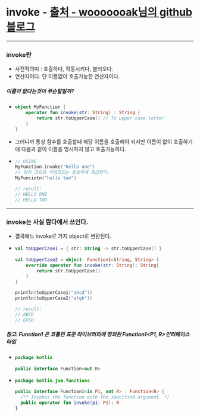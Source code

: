 # invoke - [출처 - wooooooak님의 github 블로그](https://wooooooak.github.io/kotlin/2019/03/21/kotlin_invoke/)
---
### invoke란
* 사전적의미 : 호출하다, 작동시키다, 불러오다.
* 연산자이다. 단 이름없이 호출가능한 연산자이다.
##### 이름이 없다는것이 무슨말일까?
* ```kotlin
  object MyFunction {
      operator fun invoke(str: String) : String { 
          return str.toUpperCase() // To upper case letter
      }
  }
* 그러니까 통상 함수를 호출할때 해당 이름을 호출해야 되지만 이름이 없이 호출하기에 다음과 같이 이름을 명시하지 않고 호출가능하다.
* ```kotlin
  // USING
  MyFunction.invoke("hello one")
  // 위의 코드와 아래코드는 동일하게 취급된다.
  MyFunciotn("hello two")
  
  // result:
  // HELLO ONE
  // HELLO TWO
---
### invoke는 사실 람다에서 쓰인다.
* 결국에느 invoke르 가지 object로 변환된다.
* ```kotlin
  val toUpperCase1 = { str: String -> str.toUpperCase() }
 
  val toUpperCase2 = object: Function1<String, String> {
      override operator fun invoke(str: String): String{
          return str.toUpperCase()
      }
  }
  
  println(toUpperCase1("abcd"))
  println(toUpperCase2("efgh"))
  
  // result:
  // ABCD
  // EFGH
##### 참고: Function1 은 코틀린 표준 라이브러리에 정의된 Function1<P1, R>인터페이스 타입
* ```kotlin
  package kotlin
 
  public interface Function<out R>  
* ```kotlin
  package kotlin.jvm.functions
  
  public interface Function1<in P1, out R> : Function<R> {
    /** Invokes the function with the specified argument. */
    public operator fun invoke(p1: P1): R
  }
